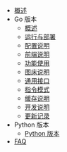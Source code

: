 <!-- _sidebar.md -->

* [概述](/) 
* Go 版本
  * [概述](md/go-version/1-%E6%A6%82%E8%BF%B0.md)
  * [运行与部署](md/go-version/2-%E8%BF%90%E8%A1%8C%E4%B8%8E%E9%83%A8%E7%BD%B2.md)
  * [配置说明](md/go-version/3-%E9%85%8D%E7%BD%AE%E8%AF%B4%E6%98%8E.md)
  * [前端说明](md/go-version/7-%E5%89%8D%E7%AB%AF%E8%AF%B4%E6%98%8E.md)
  * [功能使用](md/go-version/4-%E5%8A%9F%E8%83%BD%E4%BD%BF%E7%94%A8.md)
  * [图床说明](md/go-version/5-%E5%9B%BE%E5%BA%8A%E8%AF%B4%E6%98%8E.md)
  * [通用接口](md/go-version/6-%E9%80%9A%E7%94%A8%E6%8E%A5%E5%8F%A3.md)
  * [指令模式](md/go-version/8-%E6%8C%87%E4%BB%A4%E6%A8%A1%E5%BC%8F.md)
  * [缓存说明](md/go-version/97-%E7%BC%93%E5%AD%98%E8%AF%B4%E6%98%8E.md)
  * [开发说明](md/go-version/98-%E5%BC%80%E5%8F%91%E8%AF%B4%E6%98%8E.md)
  * [更新记录](md/go-version/99-%E6%9B%B4%E6%96%B0%E8%AE%B0%E5%BD%95.md)
* Python 版本
  * [Python 版本](md/python-version.md) 
* [FAQ](md/faq.md)
